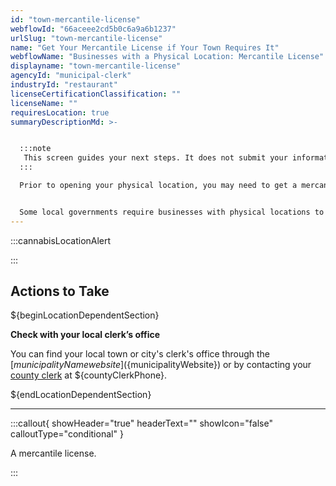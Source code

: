```yaml
---
id: "town-mercantile-license"
webflowId: "66aceee2cd5b0c6a9a6b1237"
urlSlug: "town-mercantile-license"
name: "Get Your Mercantile License if Your Town Requires It"
webflowName: "Businesses with a Physical Location: Mercantile License"
displayname: "town-mercantile-license"
agencyId: "municipal-clerk"
industryId: "restaurant"
licenseCertificationClassification: ""
licenseName: ""
requiresLocation: true
summaryDescriptionMd: >-


  :::note
   This screen guides your next steps. It does not submit your information for registration purposes.
  :::

  Prior to opening your physical location, you may need to get a mercantile license.


  Some local governments require businesses with physical locations to get a mercantile license. Each town or city will have its own application process for the mercantile license.
---
```


:::cannabisLocationAlert

:::

## Actions to Take

${beginLocationDependentSection}

**Check with your local clerk’s office**

You can find your local town or city's clerk's office through the [${municipalityName} website](${municipalityWebsite}) or by contacting your [county clerk](${countyClerkWebsite}) at ${countyClerkPhone}.

${endLocationDependentSection}

---

:::callout{ showHeader="true" headerText="" showIcon="false" calloutType="conditional" }

A mercantile license.

:::
